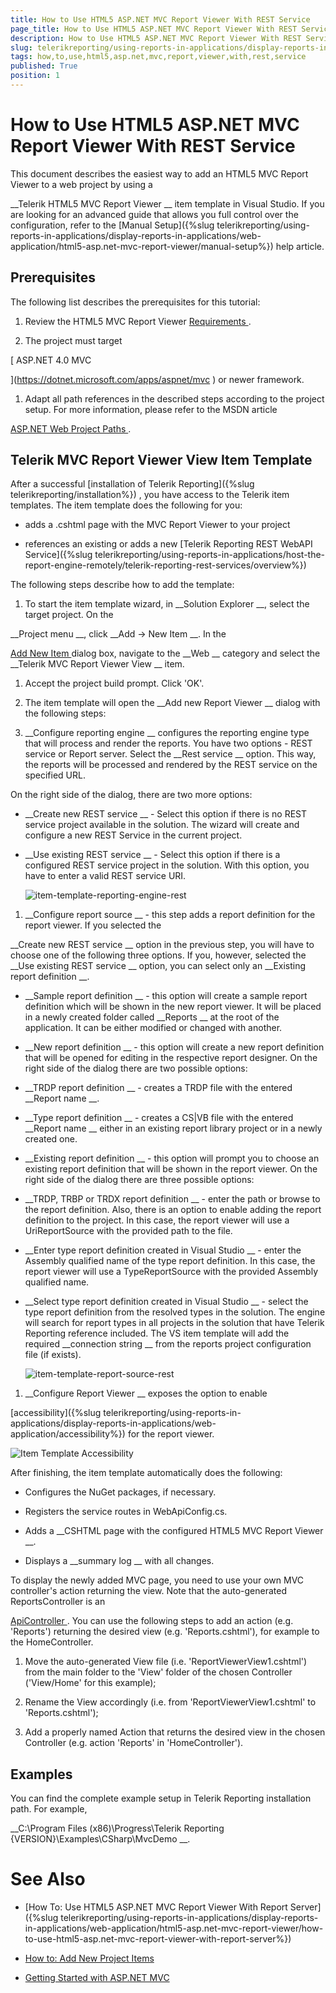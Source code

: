 ```yaml
---
title: How to Use HTML5 ASP.NET MVC Report Viewer With REST Service
page_title: How to Use HTML5 ASP.NET MVC Report Viewer With REST Service | for Telerik Reporting Documentation
description: How to Use HTML5 ASP.NET MVC Report Viewer With REST Service
slug: telerikreporting/using-reports-in-applications/display-reports-in-applications/web-application/html5-asp.net-mvc-report-viewer/how-to-use-html5-asp.net-mvc-report-viewer-with-rest-service
tags: how,to,use,html5,asp.net,mvc,report,viewer,with,rest,service
published: True
position: 1
---
```


# How to Use HTML5 ASP.NET MVC Report Viewer With REST Service



This document describes the easiest way to add an HTML5 MVC Report Viewer to a web project by using a
        
__Telerik HTML5 MVC Report Viewer
__ item template in Visual Studio. If you are looking for an advanced guide that
        allows you full control over the configuration, refer to the 
[Manual Setup]({%slug telerikreporting/using-reports-in-applications/display-reports-in-applications/web-application/html5-asp.net-mvc-report-viewer/manual-setup%})
 help article.
      


## Prerequisites

The following list describes the prerequisites for this tutorial:
        


1. Review the HTML5 MVC Report Viewer 
[Requirements
](0fe55701-1923-480a-b3a4-aee57c2840b8#RequirementsMVC).
            


1. The project must target
              
[                  ASP.NET 4.0 MVC
                
](https://dotnet.microsoft.com/apps/aspnet/mvc
)              or newer framework.
            


1. Adapt all path references in the described steps according to the project setup.
              For more information, please refer to the MSDN article
              
[ASP.NET Web Project Paths
](https://docs.microsoft.com/en-us/previous-versions/ms178116(v=vs.140)
).
            


## Telerik MVC Report Viewer View Item Template

After a successful 
[installation of Telerik Reporting]({%slug telerikreporting/installation%})
, 
          you have access to the Telerik item templates. The item template does the following for you:
          


* adds a .cshtml page with the MVC Report Viewer to your project
            


* references an existing or adds a new 
[Telerik Reporting REST WebAPI Service]({%slug telerikreporting/using-reports-in-applications/host-the-report-engine-remotely/telerik-reporting-rest-services/overview%})


The following steps describe how to add the template:
        


1. To start the item template wizard, in 
__Solution Explorer
__, select the target project. On the
              
__Project menu
__, click 
__Add -> New Item
__. In the
              
[Add New Item
](https://msdn.microsoft.com/en-us/library/w0572c5b%28v=vs.100%29.aspx
)              dialog box, navigate to the 
__Web
__ category and select the 
__Telerik MVC Report Viewer View
__ item.
            


1. Accept the project build prompt. Click 'OK'.
            


1. The item template will open the 
__Add new Report Viewer
__ dialog with the following steps:
            


1. __Configure reporting engine
__ configures the reporting engine type that will process and render the reports.
                  You have two options - REST service or Report server. Select the 
__Rest service
__ option. This way, the reports will be processed
                  and rendered by the REST service on the specified URL.
                
On the right side of the dialog, there are two more options:
                


* __Create new REST service
__ - Select this option if there is no REST service project available in the solution. The wizard will create
                      and configure a new REST Service in the current project.
                    


* __Use existing REST service
__ - Select this option if there is a configured REST service project in the solution. 
                      With this option, you have to enter a valid REST service URI.
                    
  
  ![item-template-reporting-engine-rest](images/item-template-reporting-engine-rest.png)

1. __Configure report source
__ - this step adds a report definition for the report viewer. If you selected the
                  
__Create new REST service
__ option in the previous step, you will have to choose one of the following three options.
                  If you, however, selected the 
__Use existing REST service
__ option, you can select only an 
__Existing report definition
__.
                


* __Sample report definition
__ - this option will create a sample report definition which will be shown in the new
                      report viewer. It will be placed in a newly created folder called 
__Reports
__ at the root of the application. It can be either modified
                      or changed with another.
                    


* __New report definition
__ - this option will create a new report definition that will be opened for editing in
                      the respective report designer. On the right side of the dialog there are two possible options:
                    


* __TRDP report definition
__ - creates a TRDP file with the entered 
__Report name
__.
                        


* __Type report definition
__ - creates a CS|VB file with the entered 
__Report name
__                          either in an existing report library project or in a newly created one.
                        


* __Existing report definition
__ - this option will prompt you to choose an existing report definition that will
                      be shown in the report viewer. On the right side of the dialog there are three possible options:
                    


* __TRDP, TRBP or TRDX report definition
__ - enter the path or browse to the report definition. Also, there is
                          an option to enable adding the report definition to the project. In this case, the report viewer will use a UriReportSource with
                          the provided path to the file.
                        


* __Enter type report definition created in Visual Studio
__ - enter the Assembly qualified name of the type
                          report definition. In this case, the report viewer will use a TypeReportSource with the provided Assembly qualified name.
                        


* __Select type report definition created in Visual Studio
__ - select the type report definition from the resolved
                          types in the solution. The engine will search for report types in all projects in the solution that have Telerik Reporting reference
                          included. The VS item template will add the required 
__connection string
__ from the reports project configuration
                          file (if exists).
                        
  
  ![item-template-report-source-rest](images/item-template-report-source-rest.png)

1. __Configure Report Viewer
__ exposes the option to enable
                  
[accessibility]({%slug telerikreporting/using-reports-in-applications/display-reports-in-applications/web-application/accessibility%})
 for the report viewer.
                
  
  ![Item Template Accessibility](images/item-template-accessibility.png)

After finishing, the item template automatically does the following:
        


* Configures the NuGet packages, if necessary.
            


* Registers the service routes in WebApiConfig.cs.
            


* Adds a 
__CSHTML page with the configured HTML5 MVC Report Viewer
__.
            


* Displays a 
__summary log
__ with all changes.
            


To display the newly added MVC page, you need to use your own MVC controller's action returning the view. Note that the auto-generated 
          ReportsController is an 
          
[ApiController
](https://msdn.microsoft.com/en-us/library/system.web.http.apicontroller(v=vs.118).aspx
).
          You can use the following steps to add an action (e.g. 'Reports') returning the desired view (e.g. 'Reports.cshtml'), 
          for example to the HomeController.
        


1. Move the auto-generated View file (i.e. 'ReportViewerView1.cshtml') from the main folder to the 'View' folder of the chosen Controller ('View/Home' for this example);
            


1. Rename the View accordingly (i.e. from 'ReportViewerView1.cshtml' to 'Reports.cshtml');
            


1. Add a properly named Action that returns the desired view in the chosen Controller (e.g. action 'Reports' in 'HomeController').
            


## Examples

You can find the complete example setup in Telerik Reporting installation path. For example,
          
__C:\Program Files (x86)\Progress\Telerik Reporting {VERSION}\Examples\CSharp\MvcDemo
__.
        


# See Also


 * [How To: Use HTML5 ASP.NET MVC Report Viewer With Report Server]({%slug telerikreporting/using-reports-in-applications/display-reports-in-applications/web-application/html5-asp.net-mvc-report-viewer/how-to-use-html5-asp.net-mvc-report-viewer-with-report-server%})


 * [How to: Add New Project Items
](https://msdn.microsoft.com/en-us/library/w0572c5b%28v=vs.100%29.aspx
)

 * [Getting Started with ASP.NET MVC
](http://www.asp.net/mvc/overview/getting-started/introduction/getting-started
)
